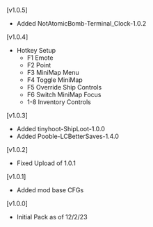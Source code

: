 [v1.0.5]

+ Added NotAtomicBomb-Terminal_Clock-1.0.2

[v1.0.4]

+ Hotkey Setup
	+ F1 Emote
	+ F2 Point
	+ F3 MiniMap Menu
	+ F4 Toggle MiniMap
	+ F5 Override Ship Controls
	+ F6 Switch MiniMap Focus
	+ 1-8 Inventory Controls

[v1.0.3]

+ Added tinyhoot-ShipLoot-1.0.0
+ Added Pooble-LCBetterSaves-1.4.0
 
[v1.0.2]

+ Fixed Upload of 1.0.1

[v1.0.1]

+ Added mod base CFGs

[v1.0.0]

+ Initial Pack as of 12/2/23